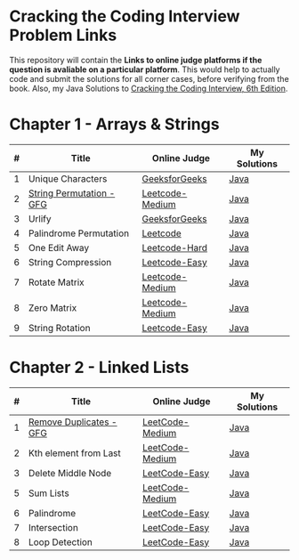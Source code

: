 
# Cracking the Coding Interview Problem Links

This repository will contain the **Links to online judge platforms if the question is avaliable on a particular platform**. This would help to actually code and submit the solutions for all corner cases, before verifying from the book. Also, my Java Solutions to [Cracking the Coding Interview, 6th Edition](http://www.crackingthecodinginterview.com/).
# Chapter 1 - Arrays & Strings
| # | Title | Online Judge | My Solutions |
|---| ----- | -------- | ---------- |
|1|Unique Characters|[GeeksforGeeks](https://www.geeksforgeeks.org/determine-string-unique-characters/)|[Java](cracking-the-coding-interview/Chapter1-Arrays&Strings/Question1.java)|
|2|[String Permutation - GFG](https://www.geeksforgeeks.org/check-if-two-strings-are-permutation-of-each-other/)|[Leetcode-Medium](https://leetcode.com/problems/permutation-in-string/description/)|[Java](cracking-the-coding-interview/Chapter1-Arrays&Strings/Question2.java)|
|3|Urlify|[GeeksforGeeks](https://www.geeksforgeeks.org/urlify-given-string-replace-spaces/)|[Java](cracking-the-coding-interview/Chapter1-Arrays&Strings/Question3.java)|
|4|Palindrome Permutation|[Leetcode](https://leetcode.com/articles/palindrome-permutation/#solution)|[Java](cracking-the-coding-interview/Chapter1-Arrays&Strings/Question4.java)|
|5|One Edit Away|[Leetcode-Hard](https://leetcode.com/problems/edit-distance/description/)|[Java](cracking-the-coding-interview/Chapter1-Arrays&Strings/Question5.java)|
|6|String Compression|[Leetcode-Easy](https://leetcode.com/problems/string-compression/description/)|[Java](cracking-the-coding-interview/Chapter1-Arrays&Strings/Question6.java)|
|7|Rotate Matrix|[Leetcode-Medium](https://leetcode.com/problems/rotate-image/description/)|[Java](cracking-the-coding-interview/Chapter1-Arrays&Strings/Question7.java)|
|8|Zero Matrix|[Leetcode-Medium](https://leetcode.com/problems/set-matrix-zeroes/description/)|[Java](cracking-the-coding-interview/Chapter1-Arrays&Strings/Question8.java)|
|9|String Rotation|[Leetcode-Easy](https://leetcode.com/problems/rotate-string/description/)|[Java](cracking-the-coding-interview/Chapter1-Arrays&Strings/Question8.java)|

# Chapter 2 - Linked Lists
| # | Title | Online Judge | My Solutions |
|---| ----- | -------- | ---------- |
|1|[Remove Duplicates - GFG](https://www.geeksforgeeks.org/remove-duplicates-from-an-unsorted-linked-list/)|[LeetCode-Medium](https://leetcode.com/problems/remove-duplicates-from-sorted-list-ii/description/)|[Java](https://github.com/ahujaraman/competitive-coding-leetcode/tree/master/My-Solutions/remove-duplicates-from-sorted-list-ii.java)|
|2|Kth element from Last|[LeetCode-Medium](https://leetcode.com/problems/remove-nth-node-from-end-of-list/description/)|[Java](https://github.com/ahujaraman/competitive-coding-leetcode/blob/master/My-Solutions/remove-nth-node-from-end-of-list.java)|
|3|Delete Middle Node|[LeetCode-Easy](https://leetcode.com/problems/delete-node-in-a-linked-list/description/)|[Java](https://github.com/ahujaraman/competitive-coding-leetcode/blob/master/My-Solutions/delete-node-in-a-linked-list.java)|
|5|Sum Lists|[LeetCode-Medium](https://leetcode.com/problems/add-two-numbers/description/)|[Java](https://github.com/ahujaraman/competitive-coding-leetcode/tree/master/My-Solutions/add-two-numbers.java)|
|6|Palindrome|[LeetCode-Easy](https://leetcode.com/problems/palindrome-linked-list/description/)|[Java](https://github.com/ahujaraman/competitive-coding-leetcode/blob/master/My-Solutions/palindrome-linked-list.java)|
|7|Intersection|[LeetCode-Easy](https://leetcode.com/problems/intersection-of-two-linked-lists/description/)|[Java](https://github.com/ahujaraman/competitive-coding-leetcode/blob/master/My-Solutions/intersection-of-two-linked-lists.java)|
|8|Loop Detection|[LeetCode-Easy](https://leetcode.com/problems/linked-list-cycle/description/)|[Java](https://github.com/ahujaraman/competitive-coding-leetcode/blob/master/My-Solutions/linked-list-cycle.java)|


